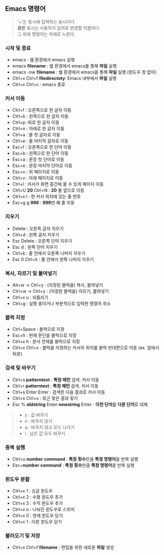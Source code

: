 ## Emacs 명령어

> '+'는 동시에 입력하는 표시이다.  
>  **굵은** 표시는 사용자가 임의로 변경할 이름이다.  
>  그 외에 명령어는 차례로 누른다.

### 시작 및 종료
- emacs : 쉘 환경에서 emacs 실행
- emacs **filename** : 쉘 환경에서 emacs를 통해 **파일** 실행 
- emacs -nw **filename** : 쉘 환경에서 emacs을 통해 **파일** 실행 (윈도우 창 없이)
- Ctrl+x Ctrl+f **filedirectoty**: Emacs 내부에서 **파일** 실행
- Ctrl+x Ctrl+c : emacs 종료

### 커서 이동

- Ctrl+f : 오른쪽으로 한 글자 이동
- Ctrl+b : 왼쪽으로 한 글자 이동
- Ctrl+p :위로 한 글자 이동
- Ctrl+n : 아래로 한 글자 이동
- Ctrl+a : 줄 첫 글자로 이동
- Ctrl+e : 줄 마지막 글자로 이동
- Esc+f : 오른쪽으로 한 단어 이동
- Esc+b : 왼쪽으로 한 단어 이동
- Esc+a : 문장 첫 단어로 이동
- Esc+e : 문장 마지막 단어로 이동
- Esc+v : 위 페이지로 이동
- Ctrl+v : 아래 페이지로 이동
- Ctrl+l : 커서가 화면 중간에 올 수 있게 페이지 이동
- Ctrl+U **20** Ctrl+N : **20** 줄 앞으로 이동
- Ctrl+x l : 현 커서 위치에 있는 줄 번호
- Esc+g g **999** : **999**번 째 줄 이동

### 지우기
- Delete : 오른쪽 글자 지우기
- Ctrl+d : 왼쪽 글자 지우기
- Esc Delete : 오른쪽 단어 지우기
- Esc d : 왼쪽 단어 지우기
- Ctrl+k : 줄 안에서 오른쪽 나머지 지우기
- Esc 0 Ctrl+k : 줄 안에서 왼쪽 나머지 지우기

### 복사, 자르기 및 붙여넣기
- Alt+w -> Ctrl+y : (지정된 블럭을) 복사, 붙여넣기
- Ctrl+w -> Ctrl+y : (지정된 블럭을) 자르기, 붙여넣기
- Ctrl+x u : 되돌리기
- Ctrl+g : 실행 중이거나 부분적으로 입력한 명령어 취소

### 블럭 지정  
- Ctrl+Space : 블럭으로 지정
- Esc+h : 현재 문단을 블럭으로 지정
- Ctrl+x h : 문서 전체를 블럭으로 지정
- Ctrl+x Ctrl+x : 블럭을 지정하는 커서의 위치를 블럭 반대편으로 이동 (ex. 앞에서 뒤로)

### 검색 및 바꾸기
- Ctrl+s **patterntext** : **특정 패턴** 검색. 커서 이동
- Ctrl+r **patterntext** : **특정 패턴** 검색. 커서 이동
- Ctrl+s Enter Enter : 검색한 다음 결과로 커서 이동
- Ctrl+s Ctrl+s : 최근 찾은 결과 찾기
- Esc % **oldstring** Enter **newstring** Enter : **이전 단어**를 **다른 단어**로 대체  
> - y : 값 바꾸기  
> - n : 바꾸지 않기  
> - q : 바꾸지 않고 모드 나가기  
> - ! : 남은 값 모두 바꾸기  

### 중복 실행
- Ctrl+u **number** **command** : **특정 횟수**만큼 **특정 명령어**을 반복 실행  
- Esc+**number** **command** : **특정 횟수**만큼 **특정 명령어**을 반복 실행  

### 윈도우 분할
- Ctrl+x 1 : 싱글 윈도우
- Ctrl+x 2 : 수평 윈도우 추가
- Ctrl+x 3 : 수직 윈도우 추가
- Ctrl+x o : 나눠진 윈도우로 스위치
- Ctrl+x 0 : 현재 윈도우 닫기
- Ctrl+x 1 : 다른 윈도우 닫기

### 불러오기 및 저장
-  Ctrl+x Ctrl+f **filename** : 편집을 위한 새로운 **파일** 생성